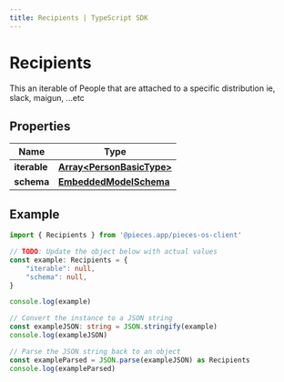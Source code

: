 ```yaml
---
title: Recipients | TypeScript SDK
---
```



# Recipients

This an iterable of People that are attached to a specific distribution ie, slack, maigun, ...etc

## Properties

Name | Type
------------ | -------------
**iterable** | [**Array&lt;PersonBasicType&gt;**](PersonBasicType)
**schema** | [**EmbeddedModelSchema**](EmbeddedModelSchema)

## Example

```typescript
import { Recipients } from '@pieces.app/pieces-os-client'

// TODO: Update the object below with actual values
const example: Recipients = {
    "iterable": null,
    "schema": null,
}

console.log(example)

// Convert the instance to a JSON string
const exampleJSON: string = JSON.stringify(example)
console.log(exampleJSON)

// Parse the JSON string back to an object
const exampleParsed = JSON.parse(exampleJSON) as Recipients
console.log(exampleParsed)
```


